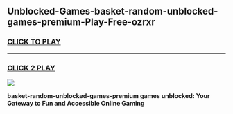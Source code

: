 
## Unblocked-Games-basket-random-unblocked-games-premium-Play-Free-ozrxr
<h3>
<a href="https://premium76.site?title=basket-random-unblocked-games-premium&ref=22A">CLICK TO PLAY</a></h3>
<hr>

<h3>
<a href="https://premium76.site?title=basket-random-unblocked-games-premium&ref=22A">CLICK 2 PLAY</a>
  
</h3>

<a href="https://premium76.site?title=basket-random-unblocked-games-premium&ref=22A"><img src="https://clearcache.store/games.png"></a>


**basket-random-unblocked-games-premium games unblocked: Your Gateway to Fun and Accessible Online Gaming**
